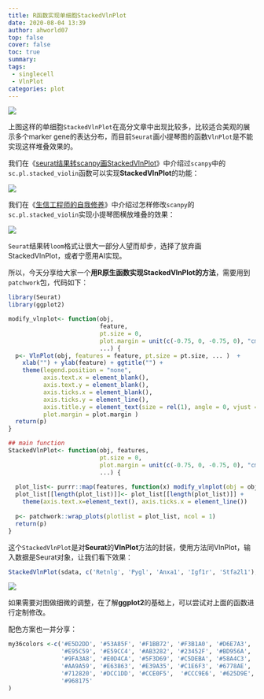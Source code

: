 ```yaml
---
title: R函数实现单细胞StackedVlnPlot
date: 2020-08-04 13:39
author: ahworld07
top: false
cover: false
toc: true
summary: 
tags: 
 - singlecell
 - VlnPlot
categories: plot
---
```


![](https://gitee.com/anno-sc/blog_source/raw/master/figure/StackedVlnPlot/svln_01.png)

上图这样的单细胞`StackedVlnPlot`在高分文章中出现比较多，比较适合美观的展示多个marker gene的表达分布，而目前`Seurat`画小提琴图的函数`VlnPlot`是不能实现这样堆叠效果的。

我们在《[seurat结果转scanpy画StackedVlnPlot](https://mp.weixin.qq.com/s/BTQqdt7mtZx8t7mi9xhpAw)》中介绍过`scanpy`中的`sc.pl.stacked_violin`函数可以实现**StackedVlnPlot**的功能：


![](https://gitee.com/anno-sc/blog_source/raw/master/figure/StackedVlnPlot/svln_02.png)


我们在《[生信工程师的自我修养](https://mp.weixin.qq.com/s/drfZP06ixuTjtVteQf-GHA)》中介绍过怎样修改`scanpy`的`sc.pl.stacked_violin`实现小提琴图横放堆叠的效果：

![](https://gitee.com/anno-sc/blog_source/raw/master/figure/StackedVlnPlot/svln_03.png)


`Seurat`结果转`loom`格式让很大一部分人望而却步，选择了放弃画StackedVlnPlot，或者宁愿用AI实现。

所以，今天分享给大家一个**用R原生函数实现StackedVlnPlot的方法**，需要用到`patchwork`包，代码如下：

```R
library(Seurat)
library(ggplot2)

modify_vlnplot<- function(obj, 
                          feature, 
                          pt.size = 0, 
                          plot.margin = unit(c(-0.75, 0, -0.75, 0), "cm"),
                          ...) {
  p<- VlnPlot(obj, features = feature, pt.size = pt.size, ... )  + 
    xlab("") + ylab(feature) + ggtitle("") + 
    theme(legend.position = "none", 
          axis.text.x = element_blank(), 
          axis.text.y = element_blank(), 
          axis.ticks.x = element_blank(), 
          axis.ticks.y = element_line(),
          axis.title.y = element_text(size = rel(1), angle = 0, vjust = 0.5),
          plot.margin = plot.margin )
  return(p)
}

## main function
StackedVlnPlot<- function(obj, features,
                          pt.size = 0,
                          plot.margin = unit(c(-0.75, 0, -0.75, 0), "cm"),
                          ...) {
  
  plot_list<- purrr::map(features, function(x) modify_vlnplot(obj = obj,feature = x, ...))
  plot_list[[length(plot_list)]]<- plot_list[[length(plot_list)]] +
    theme(axis.text.x=element_text(), axis.ticks.x = element_line())
  
  p<- patchwork::wrap_plots(plotlist = plot_list, ncol = 1)
  return(p)
}
```

这个`StackedVlnPlot`是对**Seurat**的**VlnPlot**方法的封装，使用方法同VlnPlot，输入数据是Seurat对象，让我们看下效果：

```R
StackedVlnPlot(sdata, c('Retnlg', 'Pygl', 'Anxa1', 'Igf1r', 'Stfa2l1'), pt.size=0, cols=my36colors)
```

![](https://gitee.com/anno-sc/blog_source/raw/master/figure/StackedVlnPlot/svln_04.png)


如果需要对图做细微的调整，在了解**ggplot2**的基础上，可以尝试对上面的函数进行定制修改。

配色方案也一并分享：

```R
my36colors <-c('#E5D2DD', '#53A85F', '#F1BB72', '#F3B1A0', '#D6E7A3', '#57C3F3', '#476D87',
               '#E95C59', '#E59CC4', '#AB3282', '#23452F', '#BD956A', '#8C549C', '#585658',
               '#9FA3A8', '#E0D4CA', '#5F3D69', '#C5DEBA', '#58A4C3', '#E4C755', '#F7F398',
               '#AA9A59', '#E63863', '#E39A35', '#C1E6F3', '#6778AE', '#91D0BE', '#B53E2B',
               '#712820', '#DCC1DD', '#CCE0F5',  '#CCC9E6', '#625D9E', '#68A180', '#3A6963',
               '#968175'
)
```

